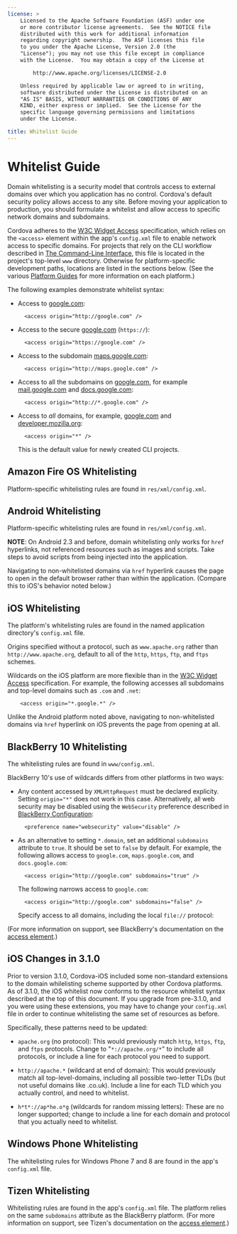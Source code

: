 ```yaml
---
license: >
    Licensed to the Apache Software Foundation (ASF) under one
    or more contributor license agreements.  See the NOTICE file
    distributed with this work for additional information
    regarding copyright ownership.  The ASF licenses this file
    to you under the Apache License, Version 2.0 (the
    "License"); you may not use this file except in compliance
    with the License.  You may obtain a copy of the License at

        http://www.apache.org/licenses/LICENSE-2.0

    Unless required by applicable law or agreed to in writing,
    software distributed under the License is distributed on an
    "AS IS" BASIS, WITHOUT WARRANTIES OR CONDITIONS OF ANY
    KIND, either express or implied.  See the License for the
    specific language governing permissions and limitations
    under the License.

title: Whitelist Guide
---
```


# Whitelist Guide

Domain whitelisting is a security model that controls access to
external domains over which you application has no control.  Cordova's
default security policy allows access to any site. Before moving your
application to production, you should formulate a whitelist and allow
access to specific network domains and subdomains.

Cordova adheres to the [W3C Widget Access][1] specification, which
relies on the `<access>` element within the app's `config.xml` file to
enable network access to specific domains. For projects that rely on
the CLI workflow described in [The Command-Line Interface](../../cli/index.html), this file is
located in the project's top-level `www` directory. Otherwise for
platform-specific development paths, locations are listed in the
sections below. (See the various [Platform Guides](../../platforms/index.html) for more information
on each platform.)

The following examples demonstrate whitelist syntax:

* Access to [google.com][2]:

        <access origin="http://google.com" />

* Access to the secure [google.com][3] (`https://`):

        <access origin="https://google.com" />

* Access to the subdomain [maps.google.com][4]:

        <access origin="http://maps.google.com" />

* Access to all the subdomains on [google.com][2], for example
  [mail.google.com][5] and [docs.google.com][6]:

        <access origin="http://*.google.com" />

* Access to _all_ domains, for example, [google.com][2] and
  [developer.mozilla.org][7]:

        <access origin="*" />

  This is the default value for newly created CLI projects.

## Amazon Fire OS Whitelisting

Platform-specific whitelisting rules are found in
`res/xml/config.xml`.

## Android Whitelisting

Platform-specific whitelisting rules are found in
`res/xml/config.xml`.

__NOTE__: On Android 2.3 and before, domain whitelisting only works
for `href` hyperlinks, not referenced resources such as images and
scripts. Take steps to avoid scripts from being injected into the
application.

Navigating to non-whitelisted domains via `href` hyperlink causes the
page to open in the default browser rather than within the
application.  (Compare this to iOS's behavior noted below.)

## iOS Whitelisting

The platform's whitelisting rules are found in the named application
directory's `config.xml` file.

Origins specified without a protocol, such as `www.apache.org` rather
than `http://www.apache.org`, default to all of the `http`, `https`,
`ftp`, and `ftps` schemes.

Wildcards on the iOS platform are more flexible than in the [W3C
Widget Access][1] specification.  For example, the following accesses
all subdomains and top-level domains such as `.com` and `.net`:

        <access origin="*.google.*" />

Unlike the Android platform noted above, navigating to non-whitelisted
domains via `href` hyperlink on iOS prevents the page from opening at
all.

## BlackBerry 10 Whitelisting

The whitelisting rules are found in `www/config.xml`.

BlackBerry 10's use of wildcards differs from other platforms in two
ways:

* Any content accessed by `XMLHttpRequest` must be declared
  explicity. Setting `origin="*"` does not work in this case.
  Alternatively, all web security may be disabled using the
  `WebSecurity` preference described in [BlackBerry Configuration](../../platforms/blackberry10/config.html):
 
        <preference name="websecurity" value="disable" />

* As an alternative to setting `*.domain`, set an additional
  `subdomains` attribute to `true`. It should be set to `false` by
  default. For example, the following allows access to `google.com`,
  `maps.google.com`, and `docs.google.com`:

        <access origin="http://google.com" subdomains="true" />

  The following narrows access to `google.com`:

        <access origin="http://google.com" subdomains="false" />

  Specify access to all domains, including the local `file://`
  protocol:

    <access origin="*" subdomains="true" />

(For more information on support, see BlackBerry's documentation on the
[access element][8].)

## iOS Changes in 3.1.0

Prior to version 3.1.0, Cordova-iOS included some non-standard extensions to the domain whilelisting scheme supported by other Cordova platforms. As of 3.1.0, the iOS whitelist now conforms to the resource whitelist syntax described at the top of this document. If you upgrade from pre-3.1.0, and you were using these extensions, you may have to change your `config.xml` file in order to continue whitelisting the same set of resources as before.

Specifically, these patterns need to be updated:

- `apache.org` (no protocol): This would previously match `http`, `https`, `ftp`, and `ftps` protocols. Change to "`*://apache.org/*`" to include all protocols, or include a line for each protocol you need to support.

- `http://apache.*` (wildcard at end of domain): This would previously match all top-level-domains, including all possible two-letter TLDs (but not useful domains like .co.uk). Include a line for each TLD which you actually control, and need to whitelist.

- `h*t*://ap*he.o*g` (wildcards for random missing letters): These are no longer supported; change to include a line for each domain and protocol that you actually need to whitelist.

## Windows Phone Whitelisting

The whitelisting rules for Windows Phone 7 and 8 are found in the
app's `config.xml` file.

## Tizen Whitelisting

Whitelisting rules are found in the app's `config.xml` file. The
platform relies on the same `subdomains` attribute as the BlackBerry
platform.
(For more information on support, see Tizen's documentation on the
[access element][9].)

[1]: http://www.w3.org/TR/widgets-access/
[2]: http://google.com
[3]: https://google.com
[4]: http://maps.google.com
[5]: http://mail.google.com
[6]: http://docs.google.com
[7]: http://developer.mozilla.org
[8]: https://developer.blackberry.com/html5/documentation/ww_developing/Access_element_834677_11.html
[9]: https://developer.tizen.org/help/index.jsp?topic=%2Forg.tizen.web.appprogramming%2Fhtml%2Fide_sdk_tools%2Fconfig_editor_w3celements.htm

